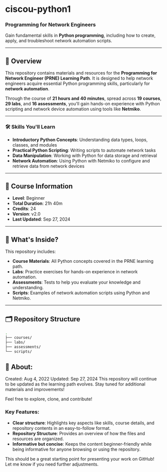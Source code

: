 # ciscou-python1

### Programming for Network Engineers

Gain fundamental skills in **Python programming**, including how to create, apply, and troubleshoot network automation scripts.

---

## 📘 Overview

This repository contains materials and resources for the **Programming for Network Engineer (PRNE) Learning Path**. It is designed to help network engineers acquire essential Python programming skills, particularly for **network automation**.

Through the course of **21 hours and 40 minutes**, spread across **19 courses**, **29 labs**, and **16 assessments**, you'll gain hands-on experience with Python scripting and network device automation using tools like **Netmiko**.

---

### 🛠 Skills You'll Learn

- **Introductory Python Concepts**: Understanding data types, loops, classes, and modules
- **Practical Python Scripting**: Writing scripts to automate network tasks
- **Data Manipulation**: Working with Python for data storage and retrieval
- **Network Automation**: Using Python with Netmiko to configure and retrieve data from network devices

---

## 📅 Course Information

- **Level**: Beginner  
- **Total Duration**: 21h 40m  
- **Credits**: 24  
- **Version**: v2.0  
- **Last Updated**: Sep 27, 2024

---

## 🚀 What's Inside?

This repository includes:

- **Course Materials**: All Python concepts covered in the PRNE learning path.
- **Labs**: Practice exercises for hands-on experience in network automation.
- **Assessments**: Tests to help you evaluate your knowledge and understanding.
- **Scripts**: Examples of network automation scripts using Python and Netmiko.

---

## 🗂 Repository Structure

```bash
.
├── courses/
├── labs/
├── assessments/
└── scripts/
```

## 📝 About:

Created: Aug 4, 2022
Updated: Sep 27, 2024
This repository will continue to be updated as the learning path evolves. Stay tuned for additional materials and improvements!

Feel free to explore, clone, and contribute!


### Key Features:
- **Clear structure**: Highlights key aspects like skills, course details, and repository contents in an easy-to-follow format.
- **Repository Structure**: Provides an overview of how the files and resources are organized.
- **Informative but concise**: Keeps the content beginner-friendly while being informative for anyone browsing or using the repository.

This should be a great starting point for presenting your work on GitHub! Let me know if you need further adjustments.
